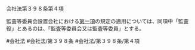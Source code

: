 会社法第３９８条第４項

監査等委員会設置会社における[第一項](会社法＿＿＿＿第３９８条第１項)の規定の適用については、同項中「監査役」とあるのは、「監査等委員会又は監査等委員」とする。

#会社法
#会社法/第３９８条
#会社法/第３９８条/第４項
